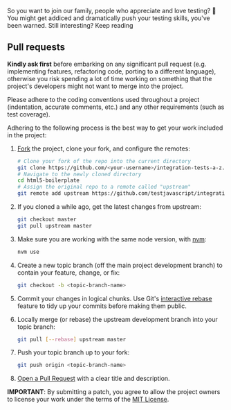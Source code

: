 So you want to join our family, people who appreciate and love testing? 💜
You might get addiced and dramatically push your testing skills, you've been warned. Still interesting? Keep reading

<a name="pull-requests"></a>
## Pull requests

**Kindly ask first** before embarking on any significant pull request (e.g.
implementing features, refactoring code, porting to a different language),
otherwise you risk spending a lot of time working on something that the
project's developers might not want to merge into the project.

Please adhere to the coding conventions used throughout a project (indentation,
accurate comments, etc.) and any other requirements (such as test coverage).

Adhering to the following process is the best way to get your work
included in the project:

1. [Fork](https://help.github.com/articles/fork-a-repo/) the project, clone your
   fork, and configure the remotes:

   ```bash
   # Clone your fork of the repo into the current directory
   git clone https://github.com/<your-username>/integration-tests-a-z.git
   # Navigate to the newly cloned directory
   cd html5-boilerplate
   # Assign the original repo to a remote called "upstream"
   git remote add upstream https://github.com/testjavascript/integration-tests-a-z.git
   ```

2. If you cloned a while ago, get the latest changes from upstream:

   ```bash
   git checkout master
   git pull upstream master
   ```
3. Make sure you are working with the same node version, with [nvm](https://github.com/nvm-sh/nvm):
   ```bash
   nvm use
   ```

3. Create a new topic branch (off the main project development branch) to
   contain your feature, change, or fix:

   ```bash
   git checkout -b <topic-branch-name>
   ```

4. Commit your changes in logical chunks. Use Git's
   [interactive rebase](https://help.github.com/articles/about-git-rebase/)
   feature to tidy up your commits before making them public.

5. Locally merge (or rebase) the upstream development branch into your topic branch:

   ```bash
   git pull [--rebase] upstream master
   ```

6. Push your topic branch up to your fork:

   ```bash
   git push origin <topic-branch-name>
   ```

7. [Open a Pull Request](https://help.github.com/articles/using-pull-requests/)
    with a clear title and description.

**IMPORTANT**: By submitting a patch, you agree to allow the project
owners to license your work under the terms of the [MIT License](LICENSE.txt).
